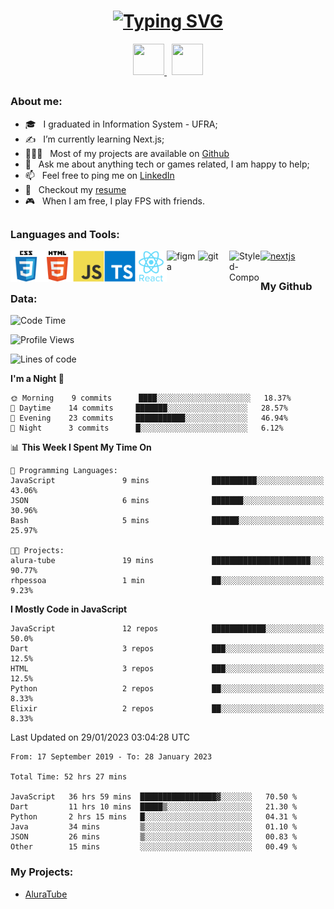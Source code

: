 <!-- Header typing -->
<h1 align="center">
<a href="https://git.io/typing-svg"><img src="https://readme-typing-svg.demolab.com?font=Comic+Neue&size=27&duration=2500&pause=&color=FFA500&center=true&vCenter=true&multiline=true&repeat=false&width=435&height=115&lines=Hi+There+%F0%9F%91%8B;I'm+Rafael+Henrique.;Nice+to+meet+you!" alt="Typing SVG" /></a>
</h1>
<!-- Social media and Contact  -->
<div align="center">
<a href = "mailto:rhpessoa29@gmail.com"><img  width="50" height="50" src="https://user-images.githubusercontent.com/42783697/214699405-1f3318d6-28e6-47e7-99d4-0da08c43d526.png" target="_blank">
</a>
&nbsp;
<a href="https://www.linkedin.com/in/rhpessoa" target="_blank"><img  width="50" height="50" src="https://user-images.githubusercontent.com/42783697/214698902-69cc6bfc-1060-47dd-bbba-5796b9256fdb.png" target="_blank"></a> 
</div>
</a>

## <!-- About me -->

### About me:

- :mortar_board: &nbsp; I graduated in Information System - UFRA; 
- :writing_hand: &nbsp; I’m currently learning Next.js; 
- 👨🏻‍💻 &nbsp; Most of my projects are available on [Github](https://github.com/rhpessoa?tab=repositories)
- 💬 &nbsp; Ask me about anything tech or games related, I am happy to help;
- 📫 &nbsp; Feel free to ping me on [LinkedIn](https://www.linkedin.com/in/rhpessoa/)
- 📝 &nbsp; Checkout my [resume](https://drive.google.com/file/d/13cC4iR6E_9gd57ogUpOgXBsGQnp06Ce_/view?usp=share_link)
- :video_game: &nbsp; When I am free, I play FPS with friends.

## <!-- Languages and Tools -->

### Languages and Tools: 
<p align="left">
<a href="https://www.w3schools.com/css/" target="_blank" rel="noreferrer">
<img align="left" src="https://raw.githubusercontent.com/devicons/devicon/master/icons/css3/css3-original-wordmark.svg" alt="css3" width="50" height="50"/>
</a>
<a href="https://www.w3.org/html/" target="_blank" rel="noreferrer"> <img  align="left" src="https://raw.githubusercontent.com/devicons/devicon/master/icons/html5/html5-original-wordmark.svg" alt="html5" width="50" height="50"/>
</a>
<a href="https://developer.mozilla.org/en-US/docs/Web/JavaScript" target="_blank" rel="noreferrer"> <img align="left" src="https://raw.githubusercontent.com/devicons/devicon/master/icons/javascript/javascript-original.svg" alt="javascript" width="50" height="50"/>
</a>
<a href="https://www.typescriptlang.org/" target="_blank" rel="noreferrer"> <img  align="left" src="https://raw.githubusercontent.com/devicons/devicon/master/icons/typescript/typescript-original.svg" alt="typescript" width="50" height="50"/> 
</a>
<a href="https://reactjs.org/" target="_blank" rel="noreferrer"> <img align="left" src="https://raw.githubusercontent.com/devicons/devicon/master/icons/react/react-original-wordmark.svg" alt="react" width="50" height="50"/>
</a>
<a href="https://nextjs.org/" target="_blank" rel="noreferrer"> <img src="https://user-images.githubusercontent.com/42783697/214694586-dcf53f4d-2975-4522-b3c3-bca277db1695.png" alt="nextjs" width="50" height="50"/> 
</a> 
<a href="https://www.figma.com/" target="_blank" rel="noreferrer"> <img align="left" src="https://www.vectorlogo.zone/logos/figma/figma-icon.svg" alt="figma" width="50" height="50"/>
</a>
<a href="https://git-scm.com/" target="_blank" rel="noreferrer"> <img align="left" src="https://www.vectorlogo.zone/logos/git-scm/git-scm-icon.svg" alt="git" width="50" height="50"/>
</a>
<a href="https://styled-components.com/" target="_blank" rel="noreferrer"> <img align="left" src="https://user-images.githubusercontent.com/42783697/214711180-51e29433-171a-4079-9ac2-b80122beba2a.png" alt="Styled-Components" width="50" height="50"/>


</a>
</p>

##

<!-- Status -->
### My Github Data:
<!--START_SECTION:waka-->
![Code Time](http://img.shields.io/badge/Code%20Time-56%20hrs%209%20mins-blue)

![Profile Views](http://img.shields.io/badge/Profile%20Views-92-blue)

![Lines of code](https://img.shields.io/badge/From%20Hello%20World%20I%27ve%20Written-39%20Thousand%20lines%20of%20code-blue)

**I'm a Night 🦉** 

```text
🌞 Morning    9 commits      ████░░░░░░░░░░░░░░░░░░░░░   18.37% 
🌆 Daytime    14 commits     ███████░░░░░░░░░░░░░░░░░░   28.57% 
🌃 Evening    23 commits     ███████████░░░░░░░░░░░░░░   46.94% 
🌙 Night      3 commits      █░░░░░░░░░░░░░░░░░░░░░░░░   6.12%

```


📊 **This Week I Spent My Time On** 

```text
💬 Programming Languages: 
JavaScript               9 mins              ██████████░░░░░░░░░░░░░░░   43.06% 
JSON                     6 mins              ███████░░░░░░░░░░░░░░░░░░   30.96% 
Bash                     5 mins              ██████░░░░░░░░░░░░░░░░░░░   25.97%

🐱‍💻 Projects: 
alura-tube               19 mins             ██████████████████████░░░   90.77% 
rhpessoa                 1 min               ██░░░░░░░░░░░░░░░░░░░░░░░   9.23%

```

**I Mostly Code in JavaScript** 

```text
JavaScript               12 repos            ████████████░░░░░░░░░░░░░   50.0% 
Dart                     3 repos             ███░░░░░░░░░░░░░░░░░░░░░░   12.5% 
HTML                     3 repos             ███░░░░░░░░░░░░░░░░░░░░░░   12.5% 
Python                   2 repos             ██░░░░░░░░░░░░░░░░░░░░░░░   8.33% 
Elixir                   2 repos             ██░░░░░░░░░░░░░░░░░░░░░░░   8.33%

```



 Last Updated on 29/01/2023 03:04:28 UTC
<!--END_SECTION:waka-->
<!--START_SECTION:waka-simple-->

```text
From: 17 September 2019 - To: 28 January 2023

Total Time: 52 hrs 27 mins

JavaScript   36 hrs 59 mins  █████████████████▓░░░░░░░   70.50 %
Dart         11 hrs 10 mins  █████▒░░░░░░░░░░░░░░░░░░░   21.30 %
Python       2 hrs 15 mins   █░░░░░░░░░░░░░░░░░░░░░░░░   04.31 %
Java         34 mins         ▒░░░░░░░░░░░░░░░░░░░░░░░░   01.10 %
JSON         26 mins         ▒░░░░░░░░░░░░░░░░░░░░░░░░   00.83 %
Other        15 mins         ░░░░░░░░░░░░░░░░░░░░░░░░░   00.49 %
```

<!--END_SECTION:waka-simple-->

###  My Projects:

- [AluraTube](https://github.com/rhpessoa/aluratube)






